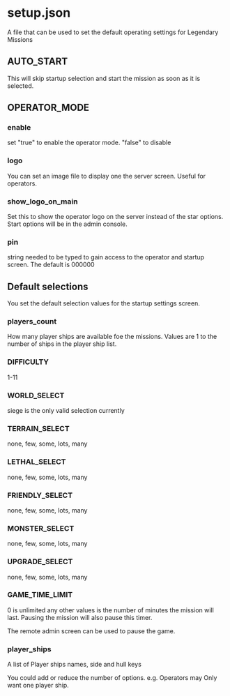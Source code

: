 # setup.json
A file that can be used to set the default operating settings for Legendary Missions

## AUTO_START
This will skip startup selection and start the mission as soon as it is selected.

## OPERATOR_MODE

### enable
set "true" to enable the operator mode. "false" to disable

### logo
You can set an image file to display one the server screen. Useful for operators.

### show_logo_on_main
Set this to show the operator  logo on the server instead of the star options.
Start options will be in the admin console.

### pin
string needed to be typed to gain access to the operator and startup screen.
The default is 000000


## Default selections
You set the default selection values for the startup settings screen.

### players_count
How many player ships are available foe the missions. Values are 1 to the number of ships in the player ship list.

### DIFFICULTY
1-11

### WORLD_SELECT
siege is the only valid selection currently

### TERRAIN_SELECT
none, few, some, lots, many

### LETHAL_SELECT
none, few, some, lots, many

### FRIENDLY_SELECT
none, few, some, lots, many

### MONSTER_SELECT
none, few, some, lots, many

### UPGRADE_SELECT
none, few, some, lots, many

### GAME_TIME_LIMIT
0 is unlimited any other values is the number of minutes the mission will last.
Pausing the mission will also pause this timer.

The remote admin screen can be used to pause the game.

### player_ships
A list of Player ships names, side and hull keys

You could add or reduce the number of options. e.g. Operators may Only want one player ship.

